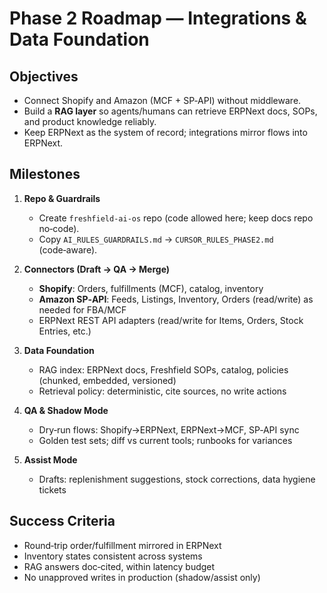 # Phase 2 Roadmap — Integrations & Data Foundation

## Objectives
- Connect Shopify and Amazon (MCF + SP‑API) without middleware.
- Build a **RAG layer** so agents/humans can retrieve ERPNext docs, SOPs, and product knowledge reliably.
- Keep ERPNext as the system of record; integrations mirror flows into ERPNext.

## Milestones
1) **Repo & Guardrails**
   - Create `freshfield-ai-os` repo (code allowed here; keep docs repo no‑code).
   - Copy `AI_RULES_GUARDRAILS.md` → `CURSOR_RULES_PHASE2.md` (code‑aware).

2) **Connectors (Draft → QA → Merge)**
   - **Shopify**: Orders, fulfillments (MCF), catalog, inventory
   - **Amazon SP‑API**: Feeds, Listings, Inventory, Orders (read/write) as needed for FBA/MCF
   - ERPNext REST API adapters (read/write for Items, Orders, Stock Entries, etc.)

3) **Data Foundation**
   - RAG index: ERPNext docs, Freshfield SOPs, catalog, policies (chunked, embedded, versioned)
   - Retrieval policy: deterministic, cite sources, no write actions

4) **QA & Shadow Mode**
   - Dry‑run flows: Shopify→ERPNext, ERPNext→MCF, SP‑API sync
   - Golden test sets; diff vs current tools; runbooks for variances

5) **Assist Mode**
   - Drafts: replenishment suggestions, stock corrections, data hygiene tickets

## Success Criteria
- Round‑trip order/fulfillment mirrored in ERPNext
- Inventory states consistent across systems
- RAG answers doc‑cited, within latency budget
- No unapproved writes in production (shadow/assist only)
